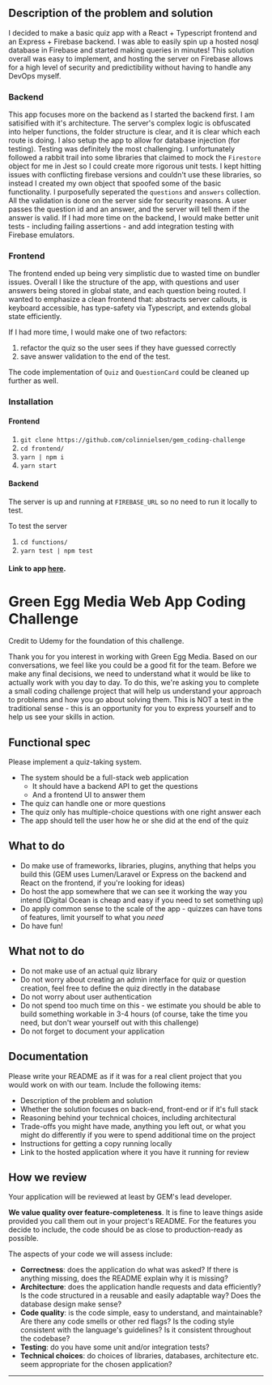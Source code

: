 ## Description of the problem and solution
I decided to make a basic quiz app with a React + Typescript frontend and an Express + Firebase backend. I was able to easily spin up a hosted nosql database in Firebase and started making queries in minutes! This solution overall was easy to implement, and hosting the server on Firebase allows for a high level of security and predictibility without having to handle any DevOps myself.

### Backend
This app focuses more on the backend as I started the backend first. I am satisified with it's architecture. The server's complex logic is obfuscated into helper functions, the folder structure is clear, and it is clear which each route is doing. I also setup the app to allow for database injection (for testing). Testing was definitely the most challenging. I unfortunately followed a rabbit trail into some libraries that claimed to mock the `Firestore` object for me in Jest so I could create more rigorous unit tests. I kept hitting issues with conflicting firebase versions and couldn't use these libraries, so instead I created my own object that spoofed some of the basic functionality. 
I purposefully seperated the `questions` and `answers` collection. All the validation is done on the server side for security reasons. A user passes the question id and an answer, and the server will tell them if the answer is valid.
If I had more time on the backend, I would make better unit tests - including failing assertions - and add integration testing with Firebase emulators.


### Frontend
The frontend ended up being very simplistic due to wasted time on bundler issues. Overall I like the structure of the app, with questions and user answers being stored in global state, and each question being routed. I wanted to emphasize a clean frontend that: abstracts server callouts, is keyboard accessible, has type-safety via Typescript, and extends global state efficiently. 

If I had more time, I would make one of two refactors: 
  1. refactor the quiz so the user sees if they have guessed correctly
  2. save answer validation to the end of the test.

The code implementation of `Quiz` and `QuestionCard` could be cleaned up further as well.

### Installation
#### Frontend
  1. `git clone https://github.com/colinnielsen/gem_coding-challenge`
  2. `cd frontend/`
  3. `yarn | npm i`
  4. `yarn start`

#### Backend
The server is up and running at `FIREBASE_URL` so no need to run it locally to test.

To test the server
   1. `cd functions/`
   2. `yarn test | npm test`


#### Link to app [here](https://gemcodinginterview.web.app/).






Green Egg Media Web App Coding Challenge
========================================

Credit to Udemy for the foundation of this challenge.

Thank you for you interest in working with Green Egg Media. Based on our conversations, we feel like you could be a good fit for the team. Before we make any final decisions, we need to understand what it would be like to actually work with you day to day. To do this, we're asking you to complete a small coding challenge project that will help us understand your approach to problems and how you go about solving them. This is NOT a test in the traditional sense - this is an opportunity for you to express yourself and to help us see your skills in action.

Functional spec
---------------

Please implement a quiz-taking system.

* The system should be a full-stack web application
    * It should have a backend API to get the questions
    * And a frontend UI to answer them
* The quiz can handle one or more questions
* The quiz only has multiple-choice questions with one right answer each
* The app should tell the user how he or she did at the end of the quiz

What to do
----------

* Do make use of frameworks, libraries, plugins, anything that helps you build this (GEM uses Lumen/Laravel or Express on the backend and React on the frontend, if you're looking for ideas)
* Do host the app somewhere that we can see it working the way you intend (Digital Ocean is cheap and easy if you need to set something up)
* Do apply common sense to the scale of the app - quizzes can have tons of features, limit yourself to what you _need_
* Do have fun!

What not to do
--------------

* Do not make use of an actual quiz library
* Do not worry about creating an admin interface for quiz or question creation, feel free to define the quiz directly in the database
* Do not worry about user authentication
* Do not spend too much time on this - we estimate you should be able to build something workable in 3-4 hours (of course, take the time you need, but don't wear yourself out with this challenge)
* Do not forget to document your application

Documentation
-------------

Please write your README as if it was for a real client project that you would work on with our team. Include the following items:

* Description of the problem and solution
* Whether the solution focuses on back-end, front-end or if it's full stack
* Reasoning behind your technical choices, including architectural
* Trade-offs you might have made, anything you left out, or what you might do differently if you were to spend additional time on the project
* Instructions for getting a copy running locally
* Link to the hosted application where it you have it running for review

How we review
-------------

Your application will be reviewed at least by GEM's lead developer.

**We value quality over feature-completeness**. It is fine to leave things aside provided you call them out in your project's README. For the features you decide to include, the code should be as close to production-ready as possible.

The aspects of your code we will assess include:

* **Correctness**: does the application do what was asked? If there is anything missing, does the README explain why it is missing?
* **Architecture**: does the application handle requests and data efficiently? Is the code structured in a reusable and easily adaptable way? Does the database design make sense?
* **Code quality**: is the code simple, easy to understand, and maintainable?  Are there any code smells or other red flags? Is the coding style consistent with the language's guidelines? Is it consistent throughout the codebase?
* **Testing**: do you have some unit and/or integration tests?
* **Technical choices**: do choices of libraries, databases, architecture etc. seem appropriate for the chosen application?

--------------

